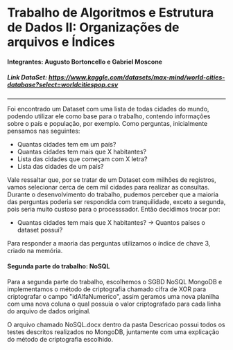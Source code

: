 # Trabalho de Algoritmos e Estrutura de Dados II: Organizações de arquivos e Índices

#### Integrantes: Augusto Bortoncello e Gabriel Moscone 

##### Link DataSet: https://www.kaggle.com/datasets/max-mind/world-cities-database?select=worldcitiespop.csv
---
Foi encontrado um Dataset com uma lista de todas cidades do mundo, podendo utilizar ele como base para o trabalho, contendo informações sobre o país e população, por exemplo. Como perguntas, inicialmente pensamos nas seguintes: 
*  Quantas cidades tem em um país? 
*  Quantas cidades tem mais que X habitantes? 
* Lista das cidades que começam com X letra? 
* Lista das cidades de um país? 

Vale ressaltar que, por se tratar de um Dataset com milhões de registros, vamos selecionar cerca de cem mil cidades para realizar as consultas.
Durante o desenvolvimento do trabalho, pudemos perceber que a maioria das perguntas poderia ser respondida com tranquilidade, exceto a segunda, pois seria muito custoso para o processsador. Então decidimos trocar por:
*  Quantas cidades tem mais que X habitantes? -> Quantos países o dataset possui?

Para responder a maoria das perguntas utilizamos o índice de chave 3, criado na memória.

#### Segunda parte do trabalho: NoSQL

Para a segunda parte do trabalho, escolhemos o SGBD NoSQL MongoDB e implementamos o método de criptografia chamado cifra de XOR para criptografar o campo "idAlfaNumerico", assim geramos uma nova planilha com uma nova coluna o qual possuia o valor criptografado para cada linha do arquivo de dados original.

O arquivo chamado NoSQL.docx dentro da pasta Descricao possui todos os testes descritos realizados no MongoDB, juntamente com uma explicação do método de criptografia escolhido.
